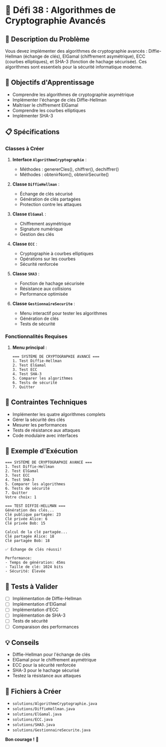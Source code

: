 # 🎯 Défi 38 : Algorithmes de Cryptographie Avancés

## 📝 Description du Problème

Vous devez implémenter des algorithmes de cryptographie avancés : Diffie-Hellman (échange de clés), ElGamal (chiffrement asymétrique), ECC (courbes elliptiques), et SHA-3 (fonction de hachage sécurisée). Ces algorithmes sont essentiels pour la sécurité informatique moderne.

## 🎯 Objectifs d'Apprentissage

- Comprendre les algorithmes de cryptographie asymétrique
- Implémenter l'échange de clés Diffie-Hellman
- Maîtriser le chiffrement ElGamal
- Comprendre les courbes elliptiques
- Implémenter SHA-3

## 📋 Spécifications

### Classes à Créer

1. **Interface `AlgorithmeCryptographie`** :
   - Méthodes : genererCles(), chiffrer(), dechiffrer()
   - Méthodes : obtenirNom(), obtenirSecurite()

2. **Classe `DiffieHellman`** :
   - Échange de clés sécurisé
   - Génération de clés partagées
   - Protection contre les attaques

3. **Classe `ElGamal`** :
   - Chiffrement asymétrique
   - Signature numérique
   - Gestion des clés

4. **Classe `ECC`** :
   - Cryptographie à courbes elliptiques
   - Opérations sur les courbes
   - Sécurité renforcée

5. **Classe `SHA3`** :
   - Fonction de hachage sécurisée
   - Résistance aux collisions
   - Performance optimisée

6. **Classe `GestionnaireSecurite`** :
   - Menu interactif pour tester les algorithmes
   - Génération de clés
   - Tests de sécurité

### Fonctionnalités Requises

1. **Menu principal** :
   ```
   === SYSTÈME DE CRYPTOGRAPHIE AVANCÉ ===
   1. Test Diffie-Hellman
   2. Test ElGamal
   3. Test ECC
   4. Test SHA-3
   5. Comparer les algorithmes
   6. Tests de sécurité
   7. Quitter
   ```

## 🔧 Contraintes Techniques

- Implémenter les quatre algorithmes complets
- Gérer la sécurité des clés
- Mesurer les performances
- Tests de résistance aux attaques
- Code modulaire avec interfaces

## 📝 Exemple d'Exécution

```
=== SYSTÈME DE CRYPTOGRAPHIE AVANCÉ ===
1. Test Diffie-Hellman
2. Test ElGamal
3. Test ECC
4. Test SHA-3
5. Comparer les algorithmes
6. Tests de sécurité
7. Quitter
Votre choix: 1

=== TEST DIFFIE-HELLMAN ===
Génération des clés...
Clé publique partagée: 23
Clé privée Alice: 6
Clé privée Bob: 15

Calcul de la clé partagée...
Clé partagée Alice: 18
Clé partagée Bob: 18

✅ Échange de clés réussi!

Performance:
- Temps de génération: 45ms
- Taille de clé: 1024 bits
- Sécurité: Élevée
```

## 🧪 Tests à Valider

- [ ] Implémentation de Diffie-Hellman
- [ ] Implémentation d'ElGamal
- [ ] Implémentation d'ECC
- [ ] Implémentation de SHA-3
- [ ] Tests de sécurité
- [ ] Comparaison des performances

## 💡 Conseils

- Diffie-Hellman pour l'échange de clés
- ElGamal pour le chiffrement asymétrique
- ECC pour la sécurité renforcée
- SHA-3 pour le hachage sécurisé
- Testez la résistance aux attaques

## 🎯 Fichiers à Créer

- `solutions/AlgorithmeCryptographie.java`
- `solutions/DiffieHellman.java`
- `solutions/ElGamal.java`
- `solutions/ECC.java`
- `solutions/SHA3.java`
- `solutions/GestionnaireSecurite.java`

**Bon courage !** 🚀
